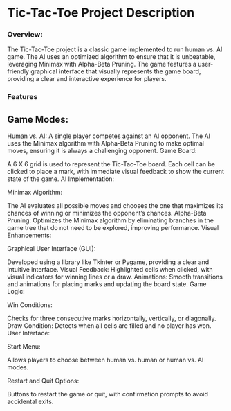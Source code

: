 # Tic-Tac-Toe Project Description


### Overview:

The Tic-Tac-Toe project is a classic game implemented to run human vs. AI game. The AI uses an optimized algorithm to ensure that it is unbeatable, leveraging Minimax with Alpha-Beta Pruning. The game features a user-friendly graphical interface that visually represents the game board, providing a clear and interactive experience for players.

### Features

## Game Modes:

Human vs. AI: A single player competes against an AI opponent. The AI uses the Minimax algorithm with Alpha-Beta Pruning to make optimal moves, ensuring it is always a challenging opponent.
Game Board:

A 6 X 6 grid is used to represent the Tic-Tac-Toe board.
Each cell can be clicked to place a mark, with immediate visual feedback to show the current state of the game.
AI Implementation:

Minimax Algorithm:

The AI evaluates all possible moves and chooses the one that maximizes its chances of winning or minimizes the opponent’s chances.
Alpha-Beta Pruning: Optimizes the Minimax algorithm by eliminating branches in the game tree that do not need to be explored, improving performance.
Visual Enhancements:

Graphical User Interface (GUI): 

Developed using a library like Tkinter or Pygame, providing a clear and intuitive interface.
Visual Feedback: Highlighted cells when clicked, with visual indicators for winning lines or a draw.
Animations: Smooth transitions and animations for placing marks and updating the board state.
Game Logic:

Win Conditions:

Checks for three consecutive marks horizontally, vertically, or diagonally.
Draw Condition: Detects when all cells are filled and no player has won.
User Interface:

Start Menu:

Allows players to choose between human vs. human or human vs. AI modes.

Restart and Quit Options:

Buttons to restart the game or quit, with confirmation prompts to avoid accidental exits.
